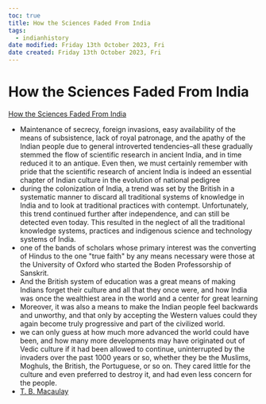 ```yaml
---
toc: true
title: How the Sciences Faded From India
tags:
  - indianhistory
date modified: Friday 13th October 2023, Fri
date created: Friday 13th October 2023, Fri
---
```


# How the Sciences Faded From India


[How the Sciences Faded From India](https://www.stephen-knapp.com/how_the_sciences_faded_from_india.htm)
  - Maintenance of secrecy, foreign invasions, easy availability of the means of subsistence, lack of royal patronage, and the apathy of the Indian people due to general introverted tendencies–all these gradually stemmed the flow of scientific research in ancient India, and in time reduced it to an antique. Even then, we must certainly remember with pride that the scientific research of ancient India is indeed an essential chapter of Indian culture in the evolution of national pedigree
  - during the colonization of India, a trend was set by the British in a systematic manner to discard all traditional systems of knowledge in India and to look at traditional practices with contempt. Unfortunately, this trend continued further after independence, and can still be detected even today. This resulted in the neglect of all the traditional knowledge systems, practices and indigenous science and technology systems of India.
  - one of the bands of scholars whose primary interest was the converting of Hindus to the one "true faith" by any means necessary were those at the University of Oxford who started the Boden Professorship of Sanskrit.
  - And the British system of education was a great means of making Indians forget their culture and all that they once were, and how India was once the wealthiest area in the world and a center for great learning
  - Moreover, it was also a means to make the Indian people feel backwards and unworthy, and that only by accepting the Western values could they again become truly progressive and part of the civilized world.
  - we can only guess at how much more advanced the world could have been, and how many more developments may have originated out of Vedic culture if it had been allowed to continue, uninterrupted by the invaders over the past 1000 years or so, whether they be the Muslims, Moghuls, the British, the Portuguese, or so on. They cared little for the culture and even preferred to destroy it, and had even less concern for the people.
- [T. B. Macaulay](T.%20B.%20Macaulay.md)

